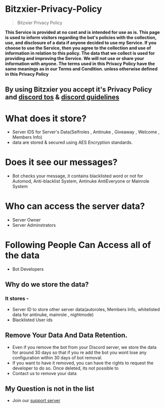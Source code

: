 # Bitzxier-Privacy-Policy

> Bitzxier Privacy Policy

**This Service is provided at no cost and is intended for use as is. This page is used to inform visitors regarding the bot's policies with the collection, use, and disclosure of a data if anyone decided to use my Service. If you choose to use the Service, then you agree to the collection and use of information in relation to this policy. The data that we collect is used for providing and improving the Service. We will not use or share your information with anyone. The terms used in this Privacy Policy have the same meanings as in our Terms and Condition. unless otherwise defined in this Privacy Policy**

## By using Bitzxier you accept it's Privacy Policy and [discord tos](https://discord.com/terms) & [discord guidelines](https://discord.com/guidelines)

# What does it store?

- Server IDS for Server's Data(Selfroles , Antinuke , Giveaway , Welcome , Members Info)
- data are stored & secured using AES Encryption standards.

# Does it see our messages?

- Bot checks your message, it contains blacklisted word or not for Automod, Anti-blacklist System, Antinuke AntiEveryone or Mainrole System 

# Who can access the server data?

- Server Owner
- Server Adminstrators

# Following People Can Access all of the data

- Bot Developers

## Why do we store the data?

### It stores -

- Server ID to store other server data(autoroles, Members Info, whitelisted data for antinuke, mainrole , nightmode)
- Blacklisted User ids

## Remove Your Data And Data Retention.

- Even if you remove the bot from your Discord server, we store the data for around 30 days so that if you re add the bot you wont lose any configuration within 30 days of bot removal.
- If you want to have it removed, you can have the rights to request the developer to do so. Once deleted, its not possible to
- Contact us to remove your data

## My Question is not in the list

- Join our [support server](https://discord.gg/bitzxier)
